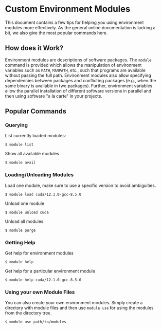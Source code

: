 # Custom Environment Modules

This document contains a few tips for helping you using environment modules more effectively.
As the general online documentation is lacking a bit, we also give the most popular commands here.

## How does it Work?

Environment modules are descriptions of software packages.
The `module` command is provided which allows the manipulation of environment variables such as `PATH`, `MANPATH`, etc., such that programs are available without passing the full path.
Environment modules also allow specifying dependencies between packages and conflicting packages (e.g., when the same binary is available in two packages).
Further, environment variables allow the parallel installation of different software versions in parallel and then using software "a la carte" in your projects.

## Popular Commands

### Querying

List currently loaded modules:

```terminal
$ module list
```

Show all available modules

```terminal
$ module avail
```

### Loading/Unloading Modules

Load one module, make sure to use a specific version to avoid ambiguities.

```terminal
$ module load cuda/12.1.0-gcc-8.5.0
```

Unload one module

```terminal
$ module unload cuda
```

Unload all modules

```terminal
$ module purge
```

### Getting Help

Get help for environment modules

```terminal
$ module help
```

Get help for a particular environment module

```terminal
$ module help cuda/12.1.0-gcc-8.5.0
```

### Using your own Module Files

You can also create your own environment modules.
Simply create a directory with module files and then use `module use` for using the modules from the directory tree.

```terminal
$ module use path/to/modules
```
